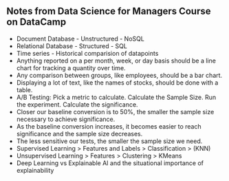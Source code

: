 ## Notes from Data Science for Managers Course on DataCamp

- Document Database - Unstructured - NoSQL
- Relational Database - Structured - SQL
- Time series - Historical comparision of datapoints
- Anything reported on a per month, week, or day basis should be a line chart for tracking a quantity over time. 
- Any comparison between groups, like employees, should be a bar chart. 
- Displaying a lot of text, like the names of stocks, should be done with a table.
- A/B Testing: Pick a metric to calculate. Calculate the Sample Size. Run the experiment. Calculate the significance. 
- Closer our baseline conversion is to 50%, the smaller the sample size necessary to achieve significance.
- As the baseline conversion increases, it becomes easier to reach significance and the sample size decreases. 
- The less sensitive our tests, the smaller the sample size we need.
- Supervised Learning > Features and Labels > Classification > (KNN)
- Unsupervised Learning > Features > Clustering > KMeans
- Deep Learning vs Explainable AI and the situational importance of explainability
